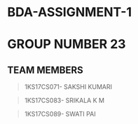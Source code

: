 # BDA-ASSIGNMENT-1

# GROUP NUMBER 23
## TEAM MEMBERS 

>  1KS17CS071- SAKSHI KUMARI

>  1KS17CS083- SRIKALA K M

>  1KS17CS089- SWATI PAI
